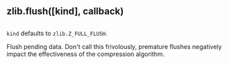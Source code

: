 ## zlib.flush(\[kind\], callback)

## 

`kind` defaults to `zlib.Z_FULL_FLUSH`.

Flush pending data. Don't call this frivolously, premature flushes negatively
impact the effectiveness of the compression algorithm.